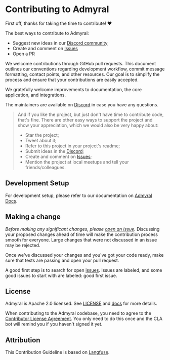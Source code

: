 # Contributing to Admyral

First off, thanks for taking the time to contribute! ❤️

The best ways to contribute to Admyral:

-   Suggest new ideas in our [Discord community](https://discord.gg/GqbJZT9Hbf)
-   Create and comment on [Issues](https://github.com/Admyral-Security/admyral/issues)
-   Open a PR

We welcome contributions through GitHub pull requests. This document outlines our conventions regarding development workflow, commit message formatting, contact points, and other resources. Our goal is to simplify the process and ensure that your contributions are easily accepted.

We gratefully welcome improvements to documentation, the core application, and integrations.

The maintainers are available on [Discord](https://discord.gg/GqbJZT9Hbf) in case you have any questions.

> And if you like the project, but just don't have time to contribute code, that's fine. There are other easy ways to support the project and show your appreciation, which we would also be very happy about:
>
> -   Star the project;
> -   Tweet about it;
> -   Refer to this project in your project's readme;
> -   Submit ideas in the [Discord](https://discord.gg/GqbJZT9Hbf);
> -   Create and comment on [Issues](https://github.com/Admyral-Security/admyral/issues);
> -   Mention the project at local meetups and tell your friends/colleagues.

## Development Setup

For development setup, please refer to our documentation on [Admyral Docs](https://docs.admyral.dev/setup/dev).

## Making a change

_Before making any significant changes, please [open an issue](https://github.com/Admyral-Security/admyral/issues)._ Discussing your proposed changes ahead of time will make the contribution process smooth for everyone. Large changes that were not discussed in an issue may be rejected.

Once we've discussed your changes and you've got your code ready, make sure that tests are passing and open your pull request.

A good first step is to search for open [issues](https://github.com/Admyral-Security/admyral/issues). Issues are labeled, and some good issues to start with are labeled: good first issue.

## License

Admyral is Apache 2.0 licensed. See [LICENSE](LICENSE) and [docs](https://docs.admyral.dev/open-source) for more details.

When contributing to the Admyral codebase, you need to agree to the [Contributor License Agreement](https://cla-assistant.io/Admyral-Security/admyral). You only need to do this once and the CLA bot will remind you if you haven't signed it yet.

## Attribution

This Contribution Guideline is based on [Langfuse](https://langfuse.com/).
